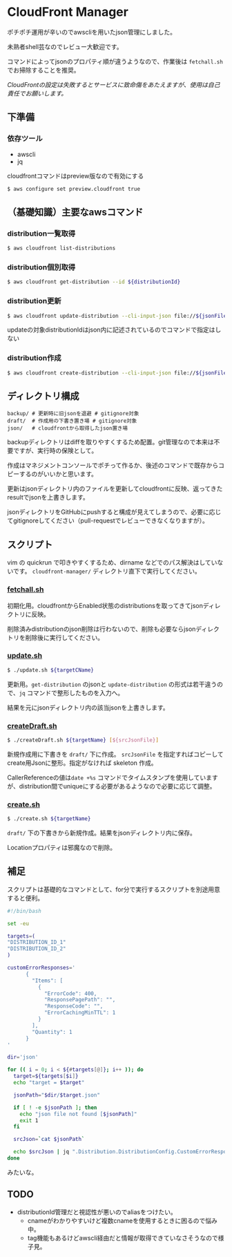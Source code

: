 # CloudFront Manager

ポチポチ運用が辛いのでawscliを用いたjson管理にしました。

未熟者shell芸なのでレビュー大歓迎です。

コマンドによってjsonのプロパティ順が違うようなので、作業後は `fetchall.sh` でお掃除することを推奨。

*CloudFrontの設定は失敗するとサービスに致命傷をあたえますが、使用は自己責任でお願いします。*

## 下準備

### 依存ツール

* awscli
* jq

cloudfrontコマンドはpreview版なので有効にする
```sh
$ aws configure set preview.cloudfront true
```

## （基礎知識）主要なawsコマンド

### distribution一覧取得
```sh
$ aws cloudfront list-distributions
```

### distribution個別取得
```sh
$ aws cloudfront get-distribution --id ${distributionId}
```

### distribution更新
```sh
$ aws cloudfront update-distribution --cli-input-json file://${jsonFileName}
```
updateの対象distributionIdはjson内に記述されているのでコマンドで指定はしない

### distribution作成
```sh
$ aws cloudfront create-distribution --cli-input-json file://${jsonFileName}
```

## ディレクトリ構成
```
backup/ # 更新時に旧jsonを退避 # gitignore対象
draft/  # 作成用の下書き置き場 # gitignore対象
json/   # cloudfrontから取得したjson置き場
```
backupディレクトリはdiffを取りやすくするため配置。git管理なので本来は不要ですが、実行時の保険として。

作成はマネジメントコンソールでポチって作るか、後述のコマンドで既存からコピーするのがいいかと思います。

更新はjsonディレクトリ内のファイルを更新してcloudfrontに反映、返ってきたresultでjsonを上書きします。

jsonディレクトリをGitHubにpushすると構成が見えてしまうので、必要に応じてgitignoreしてください（pull-requestでレビューできなくなりますが）。

## スクリプト

vim の quickrun で叩きやすくするため、dirname などでのパス解決はしていないです。 `cloudfront-manager/` ディレクトリ直下で実行してください。

### [fetchall.sh](fetchall.sh)

初期化用。cloudfrontからEnabled状態のdistributionsを取ってきてjsonディレクトリに反映。

削除済みdistributionのjson削除は行わないので、削除も必要ならjsonディレクトリを削除後に実行してください。

### [update.sh](update.sh)

```sh
$ ./update.sh ${targetCName}
```

更新用。`get-distribution` のjsonと `update-distribution` の形式は若干違うので、`jq` コマンドで整形したものを入力へ。

結果を元にjsonディレクトリ内の該当jsonを上書きします。

### [createDraft.sh](createDraft.sh)

```sh
$ ./createDraft.sh ${targetName} [${srcJsonFile}]
```

新規作成用に下書きを `draft/` 下に作成。 `srcJsonFile` を指定すればコピーしてcreate用Jsonに整形。指定がなければ skeleton 作成。

CallerReferenceの値は`date +%s` コマンドでタイムスタンプを使用していますが、distribution間でuniqueにする必要があるようなので必要に応じて調整。

### [create.sh](create.sh)

```sh
$ ./create.sh ${targetName}
```

`draft/` 下の下書きから新規作成。結果をjsonディレクトリ内に保存。

Locationプロパティは邪魔なので削除。

## 補足

スクリプトは基礎的なコマンドとして、for分で実行するスクリプトを別途用意すると便利。

```sh
#!/bin/bash

set -eu

targets=(
"DISTRIBUTION_ID_1"
"DISTRIBUTION_ID_2"
)

customErrorResponses='
      {
        "Items": [
          {
            "ErrorCode": 400,
            "ResponsePagePath": "",
            "ResponseCode": "",
            "ErrorCachingMinTTL": 1
          }
        ],
        "Quantity": 1
      }
'

dir='json'

for (( i = 0; i < ${#targets[@]}; i++ )); do
  target=${targets[$i]}
  echo "target = $target"

  jsonPath="$dir/$target.json"

  if [ ! -e $jsonPath ]; then
    echo "json file not found [$jsonPath]"
    exit 1
  fi

  srcJson=`cat $jsonPath`

  echo $srcJson | jq ".Distribution.DistributionConfig.CustomErrorResponses=$customErrorResponses" > $jsonPath
done
```

みたいな。


## TODO

* distributionId管理だと視認性が悪いのでaliasをつけたい。
    * cnameがわかりやすいけど複数cnameを使用するときに困るので悩み中。
    * tag機能もあるけどawscli経由だと情報が取得できていなさそうなので様子見。
